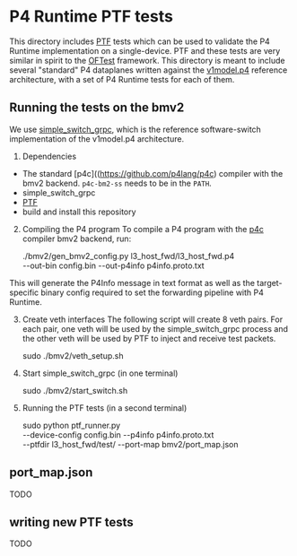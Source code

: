 # P4 Runtime PTF tests

This directory includes [PTF](https://github.com/p4lang/ptf) tests which can be
used to validate the P4 Runtime implementation on a single-device. PTF and these
tests are very similar in spirit to the
[OFTest](https://github.com/floodlight/oftest) framework. This directory is
meant to include several "standard" P4 dataplanes written against the
[v1model.p4](https://github.com/p4lang/p4c/blob/master/p4include/v1model.p4)
reference architecture, with a set of P4 Runtime tests for each of them.

## Running the tests on the bmv2

We use
[simple_switch_grpc](https://github.com/p4lang/behavioral-model/tree/master/targets/simple_switch_grpc),
which is the reference software-switch implementation of the v1model.p4
architecture.

1. Dependencies
- The standard [p4c]((https://github.com/p4lang/p4c) compiler with the bmv2
backend. `p4c-bm2-ss` needs to be in the `PATH`.
- simple_switch_grpc
- [PTF](https://github.com/p4lang/ptf)
- build and install this repository

2. Compiling the P4 program
To compile a P4 program with the [p4c](https://github.com/p4lang/p4c) compiler
bmv2 backend, run:

    ./bmv2/gen_bmv2_config.py l3_host_fwd/l3_host_fwd.p4 \
        --out-bin config.bin --out-p4info p4info.proto.txt

This will generate the P4Info message in text format as well as the
target-specific binary config required to set the forwarding pipeline with P4
Runtime.

3. Create veth interfaces
The following script will create 8 veth pairs. For each pair, one veth will be
used by the simple_switch_grpc process and the other veth will be used by PTF to
inject and receive test packets.

    sudo ./bmv2/veth_setup.sh

4. Start simple_switch_grpc (in one terminal)

    sudo ./bmv2/start_switch.sh

3. Running the PTF tests (in a second terminal)

    sudo python ptf_runner.py \
        --device-config config.bin --p4info p4info.proto.txt \
        --ptfdir l3_host_fwd/test/ --port-map bmv2/port_map.json

## port_map.json

TODO

## writing new PTF tests

TODO
